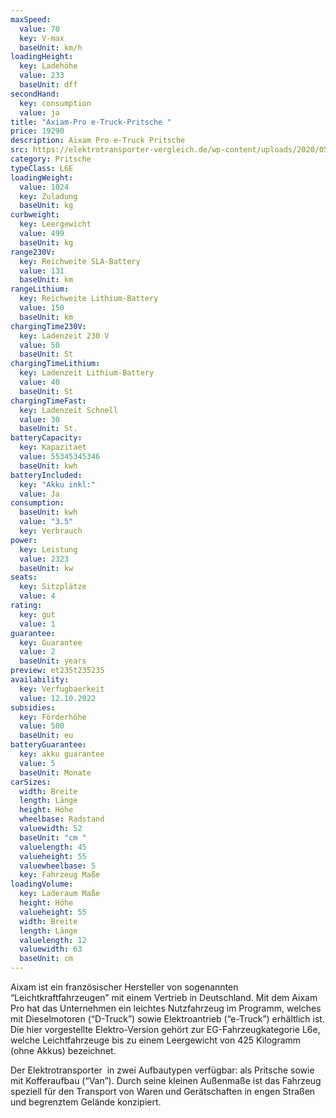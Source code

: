 ```yaml
---
maxSpeed:
  value: 70
  key: V-max
  baseUnit: km/h
loadingHeight:
  key: Ladehöhe
  value: 233
  baseUnit: dff
secondHand:
  key: consumption
  value: ja
title: "Axiam-Pro e-Truck-Pritsche "
price: 19290
description: Aixam Pro e-Truck Pritsche
src: https://elektrotransporter-vergleich.de/wp-content/uploads/2020/05/Axiam-Pro-Van-Front.jpg
category: Pritsche
typeClass: L6E
loadingWeight:
  value: 1024
  key: Zuladung
  baseUnit: kg
curbweight:
  key: Leergewicht
  value: 499
  baseUnit: kg
range230V:
  key: Reichweite SLA-Battery
  value: 131
  baseUnit: km
rangeLithium:
  key: Reichweite Lithium-Battery
  value: 150
  baseUnit: km
chargingTime230V:
  key: Ladenzeit 230 V
  value: 50
  baseUnit: St
chargingTimeLithium:
  key: Ladenzeit Lithium-Battery
  value: 40
  baseUnit: St
chargingTimeFast:
  key: Ladenzeit Schnell
  value: 30
  baseUnit: St.
batteryCapacity:
  key: Kapazitaet
  value: 55345345346
  baseUnit: kwh
batteryIncluded:
  key: "Akku inkl:"
  value: Ja
consumption:
  baseUnit: kwh
  value: "3.5"
  key: Verbrauch
power:
  key: Leistung
  value: 2323
  baseUnit: kw
seats:
  key: Sitzplätze
  value: 4
rating:
  key: gut
  value: 1
guarantee:
  key: Guarantee
  value: 2
  baseUnit: years
preview: et235t235235
availability:
  key: Verfugbaerkeit
  value: 12.10.2022
subsidies:
  key: Förderhöhe
  value: 500
  baseUnit: eu
batteryGuarantee:
  key: akku guarantee
  value: 5
  baseUnit: Monate
carSizes:
  width: Breite
  length: Länge
  height: Höhe
  wheelbase: Radstand
  valuewidth: 52
  baseUnit: "cm "
  valuelength: 45
  valueheight: 55
  valuewheelbase: 5
  key: Fahrzeug Maße
loadingVolume:
  key: Laderaum Maße
  height: Höhe
  valueheight: 55
  width: Breite
  length: Länge
  valuelength: 12
  valuewidth: 63
  baseUnit: cm
---
```

Aixam ist ein französischer Hersteller von sogenannten “Leichtkraftfahrzeugen” mit einem Vertrieb in Deutschland. Mit dem Aixam Pro hat das Unternehmen ein leichtes Nutzfahrzeug im Programm, welches mit Dieselmotoren (“D-Truck”) sowie Elektroantrieb (“e-Truck”) erhältlich ist. Die hier vorgestellte Elektro-Version gehört zur EG-Fahrzeugkategorie L6e, welche Leichtfahrzeuge bis zu einem Leergewicht von 425 Kilogramm (ohne Akkus) bezeichnet. 

Der Elektrotransporter  in zwei Aufbautypen verfügbar: als Pritsche sowie mit Kofferaufbau (“Van”). Durch seine kleinen Außenmaße ist das Fahrzeug speziell für den Transport von Waren und Gerätschaften in engen Straßen und begrenztem Gelände konzipiert.
